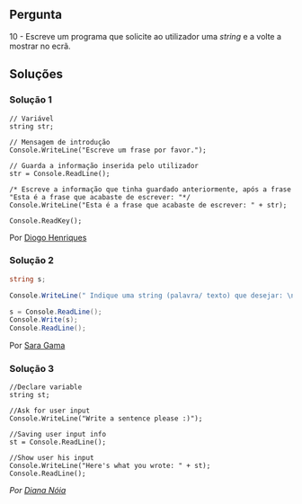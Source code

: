 ## Pergunta

10 - Escreve um programa que solicite ao utilizador uma _string_ e a volte a 
mostrar no ecrã.

## Soluções

### Solução 1

```Csharp
// Variável
string str;

// Mensagem de introdução
Console.WriteLine("Escreve um frase por favor.");

// Guarda a informação inserida pelo utilizador
str = Console.ReadLine();

/* Escreve a informação que tinha guardado anteriormente, após a frase
"Esta é a frase que acabaste de escrever: "*/
Console.WriteLine("Esta é a frase que acabaste de escrever: " + str);

Console.ReadKey();
```

Por [Diogo Henriques](https://github.com/diogo-h)

### Solução 2

```cs
string s;

Console.WriteLine(" Indique uma string (palavra/ texto) que desejar: \n");

s = Console.ReadLine();
Console.Write(s);
Console.ReadLine();
```

Por [Sara Gama](https://github.com/serapinta)

### Solução 3

```Csharp
//Declare variable 
string st;

//Ask for user input
Console.WriteLine("Write a sentence please :)");

//Saving user input info
st = Console.ReadLine();

//Show user his input 
Console.WriteLine("Here's what you wrote: " + st);
Console.ReadLine();
```

*Por [Diana Nóia](https://github.com/DianaNoia)*